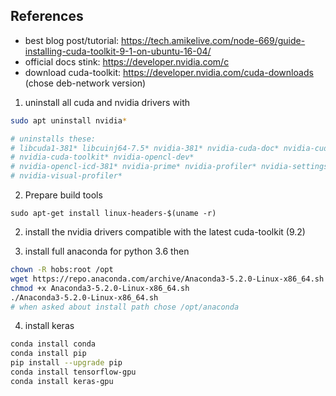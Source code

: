 ## References

* best blog post/tutorial: https://tech.amikelive.com/node-669/guide-installing-cuda-toolkit-9-1-on-ubuntu-16-04/
* official docs stink: https://developer.nvidia.com/c
* download cuda-toolkit: https://developer.nvidia.com/cuda-downloads (chose deb-network version) 

1. uninstall all cuda and nvidia drivers with 

```bash
sudo apt uninstall nvidia*

# uninstalls these:
# libcuda1-381* libcuinj64-7.5* nvidia-381* nvidia-cuda-doc* nvidia-cuda-gdb*
# nvidia-cuda-toolkit* nvidia-opencl-dev*
# nvidia-opencl-icd-381* nvidia-prime* nvidia-profiler* nvidia-settings*
# nvidia-visual-profiler*
```

2. Prepare build tools

```
sudo apt-get install linux-headers-$(uname -r)
```

2. install the nvidia drivers compatible with the latest cuda-toolkit (9.2)

3. install full anaconda for python 3.6 then

```bash
chown -R hobs:root /opt
wget https://repo.anaconda.com/archive/Anaconda3-5.2.0-Linux-x86_64.sh
chmod +x Anaconda3-5.2.0-Linux-x86_64.sh
./Anaconda3-5.2.0-Linux-x86_64.sh
# when asked about install path chose /opt/anaconda
```

4. install keras

```bash
conda install conda
conda install pip
pip install --upgrade pip
conda install tensorflow-gpu
conda install keras-gpu
```


